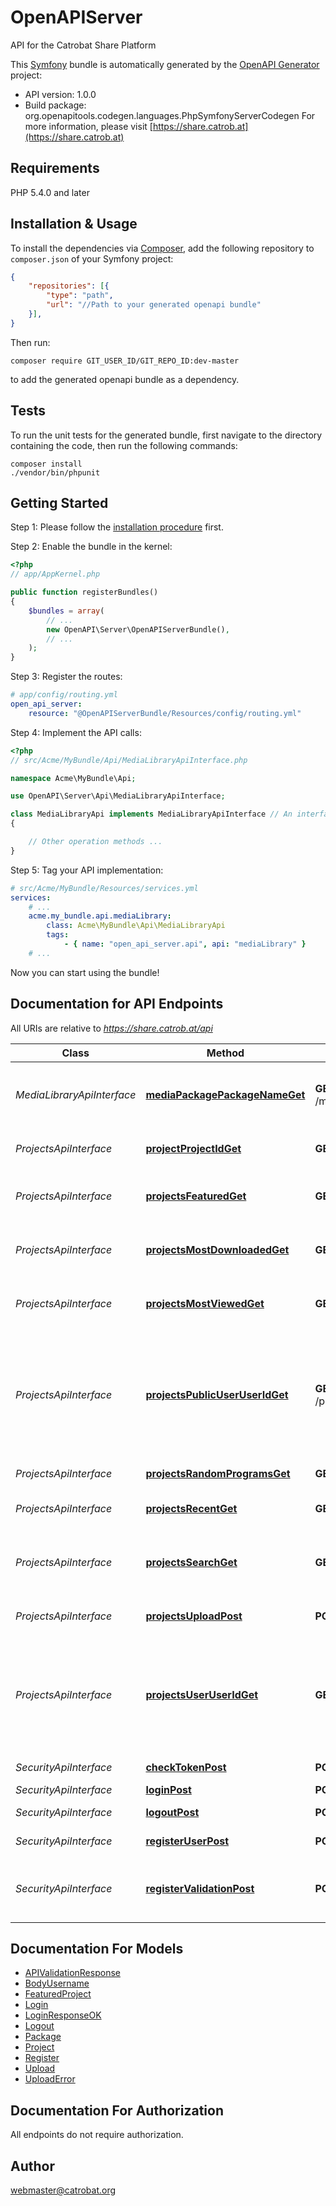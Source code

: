 # OpenAPIServer
API for the Catrobat Share Platform

This [Symfony](https://symfony.com/) bundle is automatically generated by the [OpenAPI Generator](https://openapi-generator.tech) project:

- API version: 1.0.0
- Build package: org.openapitools.codegen.languages.PhpSymfonyServerCodegen
For more information, please visit [https://share.catrob.at](https://share.catrob.at)

## Requirements

PHP 5.4.0 and later

## Installation & Usage

To install the dependencies via [Composer](http://getcomposer.org/), add the following repository to `composer.json` of your Symfony project:

```json
{
    "repositories": [{
        "type": "path",
        "url": "//Path to your generated openapi bundle"
    }],
}
```

Then run:

```
composer require GIT_USER_ID/GIT_REPO_ID:dev-master
```

to add the generated openapi bundle as a dependency.

## Tests

To run the unit tests for the generated bundle, first navigate to the directory containing the code, then run the following commands:

```
composer install
./vendor/bin/phpunit
```


## Getting Started

Step 1: Please follow the [installation procedure](#installation--usage) first.

Step 2: Enable the bundle in the kernel:

```php
<?php
// app/AppKernel.php

public function registerBundles()
{
    $bundles = array(
        // ...
        new OpenAPI\Server\OpenAPIServerBundle(),
        // ...
    );
}
```

Step 3: Register the routes:

```yaml
# app/config/routing.yml
open_api_server:
    resource: "@OpenAPIServerBundle/Resources/config/routing.yml"
```

Step 4: Implement the API calls:

```php
<?php
// src/Acme/MyBundle/Api/MediaLibraryApiInterface.php

namespace Acme\MyBundle\Api;

use OpenAPI\Server\Api\MediaLibraryApiInterface;

class MediaLibraryApi implements MediaLibraryApiInterface // An interface is autogenerated
{

    // Other operation methods ...
}
```

Step 5: Tag your API implementation:

```yaml
# src/Acme/MyBundle/Resources/services.yml
services:
    # ...
    acme.my_bundle.api.mediaLibrary:
        class: Acme\MyBundle\Api\MediaLibraryApi
        tags:
            - { name: "open_api_server.api", api: "mediaLibrary" }
    # ...
```

Now you can start using the bundle!


## Documentation for API Endpoints

All URIs are relative to *https://share.catrob.at/api*

Class | Method | HTTP request | Description
------------ | ------------- | ------------- | -------------
*MediaLibraryApiInterface* | [**mediaPackagePackageNameGet**](Resources/docs/Api/MediaLibraryApiInterface.md#mediapackagepackagenameget) | **GET** /media/package/{packageName} | Get media-library asstes of a named package
*ProjectsApiInterface* | [**projectProjectIdGet**](Resources/docs/Api/ProjectsApiInterface.md#projectprojectidget) | **GET** /project/{project_id} | Get the information of a project
*ProjectsApiInterface* | [**projectsFeaturedGet**](Resources/docs/Api/ProjectsApiInterface.md#projectsfeaturedget) | **GET** /projects/featured | Get the currently featured projects
*ProjectsApiInterface* | [**projectsMostDownloadedGet**](Resources/docs/Api/ProjectsApiInterface.md#projectsmostdownloadedget) | **GET** /projects/mostDownloaded | Get the most downloaded projects
*ProjectsApiInterface* | [**projectsMostViewedGet**](Resources/docs/Api/ProjectsApiInterface.md#projectsmostviewedget) | **GET** /projects/mostViewed | Get the most viewed projects
*ProjectsApiInterface* | [**projectsPublicUserUserIdGet**](Resources/docs/Api/ProjectsApiInterface.md#projectspublicuseruseridget) | **GET** /projects/public/user/{user_id} | Get the public projects of a user, if user is logged in, then there will also be private programs
*ProjectsApiInterface* | [**projectsRandomProgramsGet**](Resources/docs/Api/ProjectsApiInterface.md#projectsrandomprogramsget) | **GET** /projects/randomPrograms | Get random projects
*ProjectsApiInterface* | [**projectsRecentGet**](Resources/docs/Api/ProjectsApiInterface.md#projectsrecentget) | **GET** /projects/recent | Get the most recent programs
*ProjectsApiInterface* | [**projectsSearchGet**](Resources/docs/Api/ProjectsApiInterface.md#projectssearchget) | **GET** /projects/search | Search for programs associated with a keywords
*ProjectsApiInterface* | [**projectsUploadPost**](Resources/docs/Api/ProjectsApiInterface.md#projectsuploadpost) | **POST** /projects/upload | Upload a catrobat program
*ProjectsApiInterface* | [**projectsUserUserIdGet**](Resources/docs/Api/ProjectsApiInterface.md#projectsuseruseridget) | **GET** /projects/user/{user_id} | Get the projects of a user, if user is logged in, then there will also be private programs
*SecurityApiInterface* | [**checkTokenPost**](Resources/docs/Api/SecurityApiInterface.md#checktokenpost) | **POST** /checkToken | Checking token
*SecurityApiInterface* | [**loginPost**](Resources/docs/Api/SecurityApiInterface.md#loginpost) | **POST** /login | Login a user
*SecurityApiInterface* | [**logoutPost**](Resources/docs/Api/SecurityApiInterface.md#logoutpost) | **POST** /logout | Log out a user
*SecurityApiInterface* | [**registerUserPost**](Resources/docs/Api/SecurityApiInterface.md#registeruserpost) | **POST** /registerUser | Registering a user
*SecurityApiInterface* | [**registerValidationPost**](Resources/docs/Api/SecurityApiInterface.md#registervalidationpost) | **POST** /registerValidation | Validation of user input in the registration process


## Documentation For Models

 - [APIValidationResponse](Resources/docs/Model/APIValidationResponse.md)
 - [BodyUsername](Resources/docs/Model/BodyUsername.md)
 - [FeaturedProject](Resources/docs/Model/FeaturedProject.md)
 - [Login](Resources/docs/Model/Login.md)
 - [LoginResponseOK](Resources/docs/Model/LoginResponseOK.md)
 - [Logout](Resources/docs/Model/Logout.md)
 - [Package](Resources/docs/Model/Package.md)
 - [Project](Resources/docs/Model/Project.md)
 - [Register](Resources/docs/Model/Register.md)
 - [Upload](Resources/docs/Model/Upload.md)
 - [UploadError](Resources/docs/Model/UploadError.md)


## Documentation For Authorization

 All endpoints do not require authorization.


## Author

webmaster@catrobat.org


